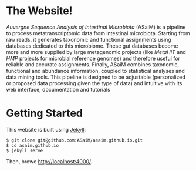 # The Website!

_Auvergne Sequence Analysis of Intestinal Microbiota_ (ASaiM) is a pipeline to
process metatranscriptomic data from intestinal microbiota. Starting from raw
reads, it generates taxonomic and functional assignments using databases
dedicated to this microbiome. These gut databases become more and more supplied
by large metagenomic projects (like _MetaHIT_ and _HMP_ projects for microbial
reference genomes) and therefore useful for reliable and accurate assignments.
Finally, ASaiM combines taxonomic, functional and abundance information, coupled
to statistical analyses and data mining tools. This pipeline is designed to be
adjustable (personalized or proposed data processing given the type of data) and
intuitive with its web interface, documentation and tutorials

# Getting Started

This website is built using [Jekyll](http://jekyllrb.com):

    $ git clone git@github.com:ASaiM/asaim.github.io.git
    $ cd asaim.github.io
    $ jekyll serve

Then, browe [http://localhost:4000/](http://localhost:4000/).
